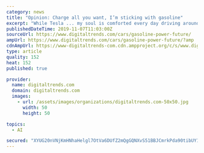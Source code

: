 ```yaml
---
category: news
title: "Opinion: Charge all you want, I’m sticking with gasoline"
excerpt: "While Tesla ... my soul is comforted every day driving around surrounded by brilliant supercars, gorgeous low-riders, supercharged wagons, and every variation on a classic or new Porsche that has ever been built. Some outsiders or nay-sayers may look ..."
publishedDateTime: 2019-11-07T11:03:00Z
sourceUrl: https://www.digitaltrends.com/cars/gasoline-power-future/
ampUrl: https://www.digitaltrends.com/cars/gasoline-power-future/?amp
cdnAmpUrl: https://www-digitaltrends-com.cdn.ampproject.org/c/s/www.digitaltrends.com/cars/gasoline-power-future/?amp
type: article
quality: 152
heat: 152
published: true

provider:
  name: digitaltrends.com
  domain: digitaltrends.com
  images:
    - url: /assets/images/organizations/digitaltrends.com-50x50.jpg
      width: 50
      height: 50

topics:
  - AI

secured: "XYUG20nVNjKmHNhaHelgl7OtVa6DUfZ2mQgGQNXvS51BBJCmrkPda90tibUY1n1YhLzPPwAskXLYLCXI6d8tx5mrvqHxsVn7EzVJSb/HaHUdy0oq9GcpLUNUd9uAANRAexUOfmIZKrJ78hafoTiZV2VDY4NI79EnZopdQDf9h67f/EWJ5cEta4FmbNaRdk6pQz9MZckzekQzmB4GLmmaU+UN0CdOSLaHnyjvr0xvpaWd7l3fzA8ntj8YlW67Fhmop/Qw9ztxMp1OxA578I8RlQ==;LfYqfmrDeffEEbXzuV3fuQ=="
---
```


